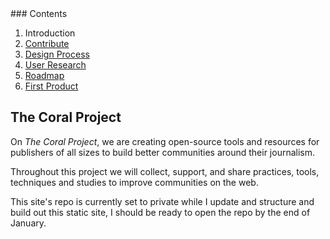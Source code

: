 <div class="hide">
### Contents

1. Introduction
2. [Contribute](contribute.md)
3. [Design Process](process.md)
4. [User Research](personas.md)
5. [Roadmap](roadmap.md)
6. [First Product](project-trust.md)
</div>

## The Coral Project

On *The Coral Project*, we are creating open-source tools and resources for publishers of all sizes to build better communities around their journalism.

Throughout this project we will collect, support, and share practices, tools, techniques and studies to improve communities on the web.

This site's repo is currently set to private while I update and structure and build out this static site, I should be ready to open the repo by the end of January.
